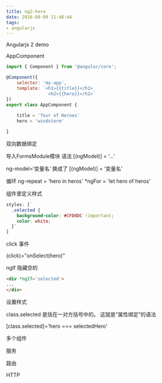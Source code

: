 ```yaml
---
title: ng2-hero
date: 2016-09-09 11:48:44
tags:
- angularjs
---
```

Angularjs 2 demo
<!--more-->

AppComponent
~~~js
import { Component } from '@angular/core';

@Component({
    selector: 'my-app',
    template: `<h1>{{title}}</h1>
    			<h2>{{hero}}</h2>`
})
export class AppComponent { 
	
	title = 'Tour of Heroes' 
	hero = 'windstorm'

}
~~~


双向数据绑定

导入FormsModule模块
语法 [(ngModel)] = '...'

ng-model=‘变量名’  换成了 [(ngModel)] = ‘变量名’  


循环
ng-repeat = 'hero in heros'
*ngFor = 'let hero of heros'

组件里定义样式
~~~css
styles: [`
  .selected {
    background-color: #CFD8DC !important;
    color: white;
  }`
]
~~~


click 事件

(click)="onSelect(hero)"

ngIf 隐藏空的
~~~html
<div *ngIf='selected'>
...
</div>
~~~


设置样式

class.selected 是括在一对方括号中的。 这就是“属性绑定”的语法

[class.selected]='hero === selectedHero'


多个组件

服务

路由

HTTP